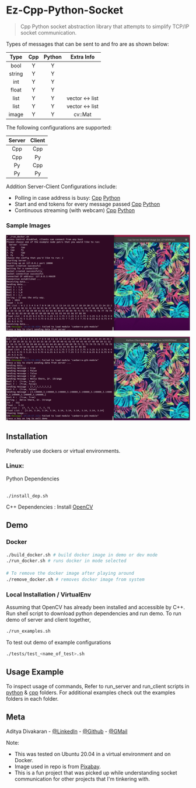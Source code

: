 # Ez-Cpp-Python-Socket

> Cpp Python socket abstraction library that attempts to simplify TCP/IP socket communication.

Types of messages that can be sent to and fro are as shown below:

| Type          | Cpp | Python |      Extra Info      |
| :---:         |:---:| :---:  |        :---:         |
| bool          |  Y  |   Y    |                      |
| string        |  Y  |   Y    |                      |
| int           |  Y  |   Y    |                      |
| float         |  Y  |   Y    |                      |
| list<int>     |  Y  |   Y    |vector<int> <-> list  |
| list<float>   |  Y  |   Y    |vector<float> <-> list|
| image         |  Y  |   Y    |     cv::Mat          |

The following configurations are supported:

| Server | Client |
|  :---: | :---:  |
|  Cpp   |  Cpp   |
|  Cpp   |  Py    |  
|  Py    |  Cpp   |  
|  Py    |  Py    |  

Addition Server-Client Configurations include:

* Polling in case address is busy: [Cpp](cpp/examples/1.Polling) [Python](python/examples/1.Polling)
* Start and end tokens for every message passed [Cpp](cpp/examples/2.Tokens) [Python](python/examples/2.Tokens)
* Continuous streaming (with webcam) [Cpp](cpp/examples/3.Webcam) [Python](python/examples/3.Webcam)

### Sample Images

![Sample1](imgs/sample1.png)

![Sample2](imgs/sample2.png)

## Installation

Preferably use dockers or virtual environments.

### Linux:

Python Dependencies

``` 

./install_dep.sh
```

C++ Dependencies : Install [OpenCV](https://github.com/opencv/opencv)

## Demo

### Docker

``` sh
./build_docker.sh # build docker image in demo or dev mode
./run_docker.sh # runs docker in mode selected

# To remove the docker image after playing around
./remove_docker.sh # removes docker image from system
```

### Local Installation / VirtualEnv

Assuming that OpenCV has already been installed and accessible by C++.
Run shell script to download python dependencies and run demo.
To run demo of server and client together, 

``` sh
./run_examples.sh
```

To test out demo of example configurations

``` sh
./tests/test_<name_of_test>.sh
```

## Usage Example

To inspect usage of commands, 
Refer to run_server and run_client scripts in [python](python) & [cpp](cpp) folders. For additional examples check out the examples folders in each folder.

## Meta

Aditya Divakaran - [@LinkedIn](https://www.linkedin.com/in/aditya-divakaran/) - [@Github](https://github.com/Aditya-Diva) - [@GMail](adi.develops@gmail.com)

Note:

* This was tested on Ubuntu 20.04 in a virtual environment and on Docker. 
* Image used in repo is from [Pixabay](https://pixabay.com/photos/bulb-idea-fire-flame-neon-5665770/).
* This is a fun project that was picked up while understanding socket communication for other projects that I'm tinkering with.
